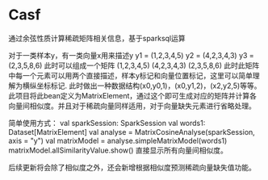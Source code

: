 # Casf
通过余弦性质计算稀疏矩阵相关信息，基于sparksql运算

对于一类样本y，有一类向量x用来描述y
y1 = (1,2,3,4,5)
y2 = (4,2,3,4,3)
y3 = (2,3,5,8,6)
此时可以组成一个矩阵
(1,2,3,4,5)
(4,2,3,4,3)
(2,3,5,8,6)
此时此矩阵中每一个元素可以用两个直接描述，样本y标记和向量位置标记，这里可以简单理解为横纵坐标标记.
此时做出一种数据结构(x0,y0,1)，(x0,y1,2)，(x2,y2,5)等等。此项目将此bean定义为MatrixElement，通过这个即可生成对应的矩阵并计算各向量间相似度。并且对于稀疏向量同样适用，对于向量缺失元素进行省略处理。

简单使用方式：
val sparkSession: SparkSession
val words1: Dataset[MatrixElement]
val analyse = MatrixCosineAnalyse(sparkSession, axis = "y")
val matrixModel = analyse.simpleMatrixModel(words1)
matrixModel.allSimilarityValue.show()
直接显示所有向量间相似度。

后续更新将会除了相似度之外，还会新增根据相似度预测稀疏向量缺失值功能。
